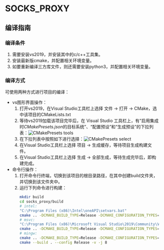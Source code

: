# SOCKS_PROXY

## 编译指南

### 编译条件

1. 需要安装vs2019，并安装其中的c/c++工具集。
2. 安装最新版cmake，并配置相关环境变量。
3. 如要重新编译三方库文件，则还需要安装python3，并配置相关环境变量。

### 编译方式

可使用两种方式进行项目的编译：
* vs图形界面操作：
    1. 打开vs2019，在Visual Studio工具栏上选择 文件 -> 打开 -> CMake，选中该项目的CMakeLists.txt
    2. 等待vs2019加载该项目完毕后，在 Visual Studio 工具栏上，有“启用集成时*CMakePresets.json*的目标系统”、“配置预设”和“生成预设”的下拉列表：![CMakePresets tools](https://learn.microsoft.com/zh-cn/cpp/build/media/target-system-dropdown.png?view=msvc-170)
    3. 在下拉列表中按照如下进行选择：![CMakePresets select](vs2019_preset.png)
    4. 在Visual Studio工具栏上选择 项目 -> 生成缓存，等待项目生成构建文件。
    5. 在Visual Studio工具栏上选择 生成 -> 全部生成，等待生成完毕后，即构建完成。
* 命令行操作：
    1. 打开命令行终端，切换到该项目的根目录路径，在其中创建build文件夹，并切换到该文件夹中。
    2. 运行下列命令进行构建：
       ```bash
       mkdir build
       cd socks_proxy/build
       # intel:
       "C:\Program Files (x86)\Intel\oneAPI\setvars.bat"
       cmake .. -DCMAKE_BUILD_TYPE=Release -DCMAKE_CONFIGURATION_TYPES=Release -DCMAKE_C_COMPILER=icl -DCMAKE_CXX_COMPILER=icl -G Ninja
       # msvc:
       "C:\Program Files (x86)\Microsoft Visual Studio\2019\Community\VC\Auxiliary\Build\vcvars64.bat"
       cmake .. -DCMAKE_BUILD_TYPE=Release -DCMAKE_CONFIGURATION_TYPES=Release -DCMAKE_C_COMPILER=cl -DCMAKE_CXX_COMPILER=cl
       # mingw:
       cmake .. -DCMAKE_BUILD_TYPE=Release -DCMAKE_CONFIGURATION_TYPES=Release -DCMAKE_C_COMPILER=gcc -DCMAKE_CXX_COMPILER=g++ -G Ninja
       cmake --build . --config Release -v -j 8
       ```